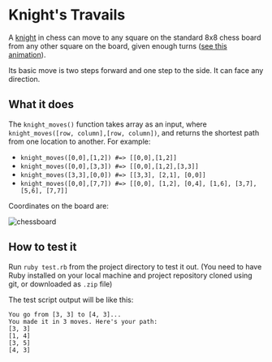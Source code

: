 # Knight's Travails

A [knight](https://en.wikipedia.org/wiki/Knight_(chess)) in chess can move to any square on the standard 8x8 chess board from any other square on the board, given enough turns ([see this animation](https://upload.wikimedia.org/wikipedia/commons/thumb/d/da/Knight%27s_tour_anim_2.gif/250px-Knight%27s_tour_anim_2.gif)).

Its basic move is two steps forward and one step to the side. It can face any direction.

## What it does

The `knight_moves()` function takes array as an input, where `knight_moves([row, column],[row, column])`, and returns the shortest path from one location to another.
For example:
- `knight_moves([0,0],[1,2]) #=> [[0,0],[1,2]]`
- `knight_moves([0,0],[3,3]) #=> [[0,0],[1,2],[3,3]]`
- `knight_moves([3,3],[0,0]) #=> [[3,3], [2,1], [0,0]]`
- `knight_moves([0,0],[7,7]) #=> [[0,0], [1,2], [0,4], [1,6], [3,7], [5,6], [7,7]]`

Coordinates on the board are:

![chessboard](http://image.prntscr.com/image/bea0e9f379844ea2b48fcf1b863a0e4a.png)

## How to test it

Run `ruby test.rb` from the project directory to test it out. (You need to have Ruby installed on your local machine and project repository cloned using git, or downloaded as `.zip` file)

The test script output will be like this:
```
You go from [3, 3] to [4, 3]...
You made it in 3 moves. Here's your path:
[3, 3]
[1, 4]
[3, 5]
[4, 3]

```
